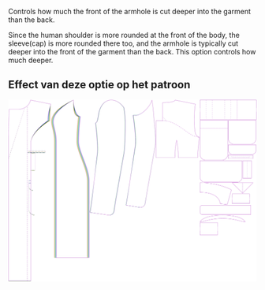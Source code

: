 
Controls how much the front of the armhole is cut deeper into the garment than the back.

Since the human shoulder is more rounded at the front of the body, the sleeve(cap) is more rounded there too, and the armhole is typically cut deeper into the front of the garment than the back. This option controls how much deeper.


## Effect van deze optie op het patroon
![This image shows the effect of this option by superimposing several variants that have a different value for this option](carlita_frontarmholedeeper_sample.svg "Effect of this option on the pattern")
